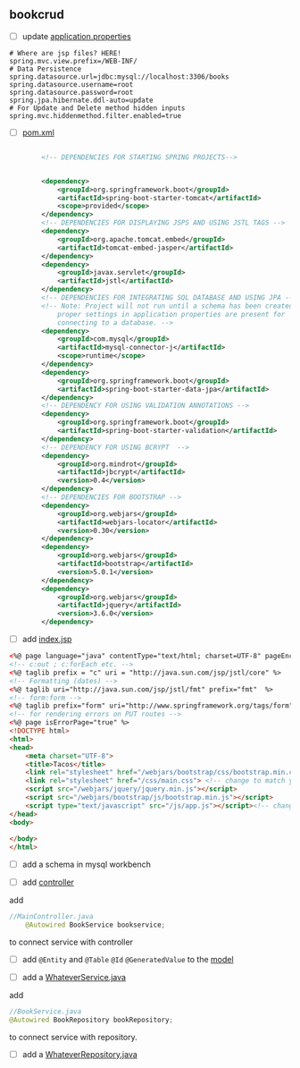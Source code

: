 ## bookcrud

- [ ] update [application.properties](src/main/resources/application.properties)

```
# Where are jsp files? HERE!
spring.mvc.view.prefix=/WEB-INF/
# Data Persistence
spring.datasource.url=jdbc:mysql://localhost:3306/books
spring.datasource.username=root
spring.datasource.password=root
spring.jpa.hibernate.ddl-auto=update
# For Update and Delete method hidden inputs
spring.mvc.hiddenmethod.filter.enabled=true
```

- [ ] [pom.xml](pom.xml)

```xml

        <!-- DEPENDENCIES FOR STARTING SPRING PROJECTS-->


        <dependency>
            <groupId>org.springframework.boot</groupId>
            <artifactId>spring-boot-starter-tomcat</artifactId>
            <scope>provided</scope>
        </dependency>
        <!-- DEPENDENCIES FOR DISPLAYING JSPS AND USING JSTL TAGS -->
        <dependency>
            <groupId>org.apache.tomcat.embed</groupId>
            <artifactId>tomcat-embed-jasper</artifactId>
        </dependency>
        <dependency>
            <groupId>javax.servlet</groupId>
            <artifactId>jstl</artifactId>
        </dependency>
        <!-- DEPENDENCIES FOR INTEGRATING SQL DATABASE AND USING JPA -->
        <!-- Note: Project will not run until a schema has been created and the 
            proper settings in application properties are present for 
            connecting to a database. -->
        <dependency>
            <groupId>com.mysql</groupId>
            <artifactId>mysql-connector-j</artifactId>
            <scope>runtime</scope>
        </dependency>
        <dependency>
            <groupId>org.springframework.boot</groupId>
            <artifactId>spring-boot-starter-data-jpa</artifactId>
        </dependency>
        <!-- DEPENDENCY FOR USING VALIDATION ANNOTATIONS -->
        <dependency>
            <groupId>org.springframework.boot</groupId>
            <artifactId>spring-boot-starter-validation</artifactId>
        </dependency>
        <!-- DEPENDENCY FOR USING BCRYPT  -->
        <dependency>
            <groupId>org.mindrot</groupId>
            <artifactId>jbcrypt</artifactId>
            <version>0.4</version>
        </dependency>
        <!-- DEPENDENCIES FOR BOOTSTRAP -->
        <dependency>
            <groupId>org.webjars</groupId>
            <artifactId>webjars-locator</artifactId>
            <version>0.30</version>
        </dependency>
        <dependency>
            <groupId>org.webjars</groupId>
            <artifactId>bootstrap</artifactId>
            <version>5.0.1</version>
        </dependency>
        <dependency>
            <groupId>org.webjars</groupId>
            <artifactId>jquery</artifactId>
            <version>3.6.0</version>
        </dependency>
```

- [ ] add [index.jsp](src/main/webapp/WEB-INF/index.jsp)

```html
<%@ page language="java" contentType="text/html; charset=UTF-8" pageEncoding="UTF-8"%>
<!-- c:out ; c:forEach etc. --> 
<%@ taglib prefix = "c" uri = "http://java.sun.com/jsp/jstl/core" %>
<!-- Formatting (dates) --> 
<%@ taglib uri="http://java.sun.com/jsp/jstl/fmt" prefix="fmt"  %>
<!-- form:form -->
<%@ taglib prefix="form" uri="http://www.springframework.org/tags/form"%>
<!-- for rendering errors on PUT routes -->
<%@ page isErrorPage="true" %>
<!DOCTYPE html>
<html>
<head>
    <meta charset="UTF-8">
    <title>Tacos</title>
    <link rel="stylesheet" href="/webjars/bootstrap/css/bootstrap.min.css">
    <link rel="stylesheet" href="/css/main.css"> <!-- change to match your file/naming structure -->
    <script src="/webjars/jquery/jquery.min.js"></script>
    <script src="/webjars/bootstrap/js/bootstrap.min.js"></script>
    <script type="text/javascript" src="/js/app.js"></script><!-- change to match your file/naming structure -->
</head>
<body>
   
</body>
</html>
```

- [ ] add a schema in mysql workbench

- [ ] add [controller](src/main/java/tyler/bookcrud/controllers/MainController.java)

add 

```java
//MainController.java
    @Autowired BookService bookservice;
```
to connect service with controller


- [ ] add `@Entity` and `@Table` `@Id` `@GeneratedValue` to the [model](src/main/java/tyler/bookcrud/models/Book.java)

- [ ] add a [WhateverService.java](src/main/java/tyler/bookcrud/services/BookService.java)

add 
```java
//BookService.java
@Autowired BookRepository bookRepository;
```
to connect service with repository.

- [ ] add a [WhateverRepository.java](src/main/java/tyler/bookcrud/repositories/BookRepository.java)